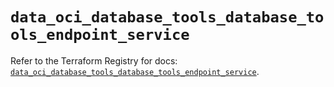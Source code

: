 # `data_oci_database_tools_database_tools_endpoint_service`

Refer to the Terraform Registry for docs: [`data_oci_database_tools_database_tools_endpoint_service`](https://registry.terraform.io/providers/oracle/oci/7.19.0/docs/data-sources/database_tools_database_tools_endpoint_service).
